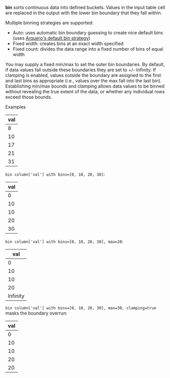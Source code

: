 **bin** sorts continuous data into defined buckets. Values in the input table cell are replaced in the output with the lower bin boundary that they fall within.

Multiple binning strategies are supported:

- Auto: uses automatic bin boundary guessing to create nice default bins (uses [Arquero's default bin strategy](https://uwdata.github.io/arquero/api/op#bins))
- Fixed width: creates bins at an exact width specified
- Fixed count: divides the data range into a fixed number of bins of equal width

You may supply a fixed min/max to set the outer bin boundaries. By default, if data values fall outside these boundaries they are set to +/- Infinity. If clamping is enabled, values outside the boundary are assigned to the first and last bins as appropriate (i.e., values over the max fall into the last bin). Establishing min/max bounds and clamping allows data values to be binned without revealing the true extent of the data, or whether any individual rows exceed those bounds.

Examples

| val |
| --- |
| 8   |
| 10  |
| 17  |
| 21  |
| 31  |

`bin column['val'] with bins=[0, 10, 20, 30]`:

| val |
| --- |
| 0   |
| 10  |
| 10  |
| 20  |
| 30  |

`bin column['val'] with bins=[0, 10, 20, 30], max=20`:

| val      |
| -------- |
| 0        |
| 10       |
| 10       |
| 20       |
| Infinity |

`bin column['val'] with bins=[0, 10, 20, 30], max=30, clamping=true` masks the boundary overrun:

| val |
| --- |
| 0   |
| 10  |
| 10  |
| 20  |
| 20  |
